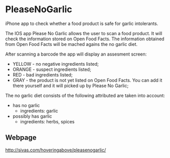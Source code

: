 # PleaseNoGarlic
iPhone app to check whether a food product is safe for garlic intolerants.

The IOS app Please No Garlic allows the user to scan a food product. It will check the information stored on Open Food Facts. The information obtained from Open Food Facts will be mached agains the no garlic diet.

After scanning a barcode the app will display an assesment screen:

* YELLOW - no negative ingredients listed;
* ORANGE - suspect ingredients listed;
* RED - bad ingredients listed;
* GRAY - the product is not yet listed on Open Food Facts. You can add it there yourself and it will picked up by Please No Garlic;


The no garlic diet consists of the following attributed are taken into account:

* has no garlic
    * ingredients: garlic
* possibly has garlic
    * ingredients: herbs, spices


## Webpage
http://sivas.com/hoveringabove/pleasenogarlic/
